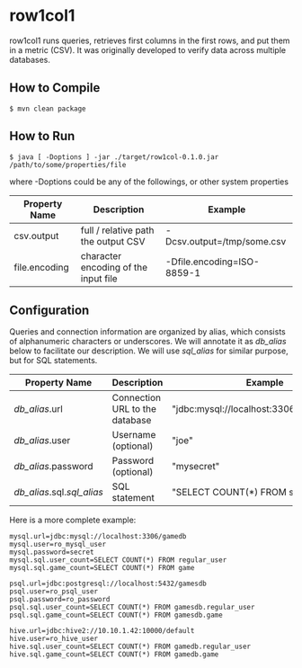 # row1col1

row1col1 runs queries, retrieves first columns in the first rows, and put
them in a metric (CSV).  It was originally developed to verify data across
multiple databases.

## How to Compile

```
$ mvn clean package
```

## How to Run

```
$ java [ -Doptions ] -jar ./target/row1col-0.1.0.jar /path/to/some/properties/file
```
where -Doptions could be any of the followings, or other system properties

| Property Name | Description                          | Example                    |
|---------------|--------------------------------------|----------------------------|
| csv.output    | full / relative path the output CSV  | -Dcsv.output=/tmp/some.csv |
| file.encoding | character encoding of the input file | -Dfile.encoding=ISO-8859-1 |

## Configuration

Queries and connection information are organized by alias, which consists of
alphanumeric characters or underscores.  We will annotate it as *db_alias*
below to facilitate our description.  We will use *sql_alias* for similar
purpose, but for SQL statements.

| Property Name              | Description                    | Example                                    |
|----------------------------|--------------------------------|--------------------------------------------|
| *db_alias*.url             | Connection URL to the database | "jdbc:mysql://localhost:3306/my\_database" |
| *db_alias*.user            | Username (optional)            | "joe"                                      |
| *db_alias*.password        | Password (optional)            | "mysecret"                                 |
| *db_alias*.sql.*sql_alias* | SQL statement                  | "SELECT COUNT(\*) FROM some\_tbl"          |

Here is a more complete example:

```
mysql.url=jdbc:mysql://localhost:3306/gamedb
mysql.user=ro_mysql_user
mysql.password=secret
mysql.sql.user_count=SELECT COUNT(*) FROM regular_user
mysql.sql.game_count=SELECT COUNT(*) FROM game

psql.url=jdbc:postgresql://localhost:5432/gamesdb
psql.user=ro_psql_user
psql.password=ro_password
psql.sql.user_count=SELECT COUNT(*) FROM gamesdb.regular_user
psql.sql.game_count=SELECT COUNT(*) FROM gamesdb.game

hive.url=jdbc:hive2://10.10.1.42:10000/default
hive.user=ro_hive_user
hive.sql.user_count=SELECT COUNT(*) FROM gamedb.regular_user
hive.sql.game_count=SELECT COUNT(*) FROM gamedb.game
```

